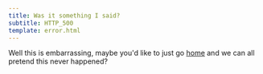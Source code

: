 ```yaml
---
title: Was it something I said?
subtitle: HTTP_500
template: error.html
---
```


Well this is embarrassing, maybe you'd like to just go [home](/) and we can all pretend
this never happened?
